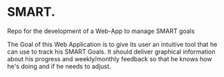 # SMART.
Repo for the development of a Web-App to manage SMART goals

The Goal of this Web Application is to give its user an intuitive tool that he can use 
to track his SMART Goals. It should deliver graphical information about his progress and
weekly/monthly feedback so that he knows how he's doing and if he needs to adjust.
